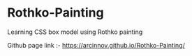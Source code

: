 # Rothko-Painting
Learning CSS box model using Rothko painting

Github page link :- https://arcinnov.github.io/Rothko-Painting/
